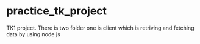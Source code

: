 # practice_tk_project
TK1 project. There is two folder one is client which is retriving and fetching data by using node.js
